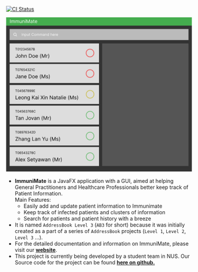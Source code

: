[![CI Status](https://github.com/AY2324S2-CS2103T-T08-1/tp/workflows/Java%20CI/badge.svg)](https://github.com/AY2324S2-CS2103T-T08-1/tp/actions)

![Ui](docs/images/Ui.png)

* **ImmuniMate** is a JavaFX application with a GUI, aimed at helping General Practitioners and Healthcare Professionals better keep track of Patient Information.<br>
  Main Features:
  * Easily add and update patient information to Immunimate
  * Keep track of infected patients and clusters of information
  * Search for patients and patient history with a breeze
* It is named `AddressBook Level 3` (`AB3` for short) because it was initially created as a part of a series of `AddressBook` projects (`Level 1`, `Level 2`, `Level 3` ...).
* For the detailed documentation and information on ImmuniMate, please visit our  **[website](https://ay2324s2-cs2103t-t08-1.github.io/tp/)**.
* This project is currently being developed by a student team in NUS. Our Source code for the project can be found **[here on github.](https://github.com/AY2324S2-CS2103T-T08-1/tp)**
